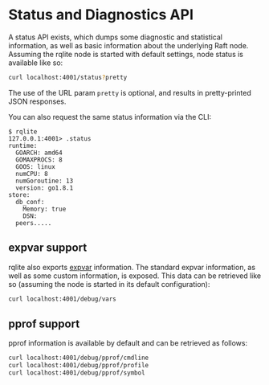# Status and Diagnostics API
A status API exists, which dumps some diagnostic and statistical information, as well as basic information about the underlying Raft node. Assuming the rqlite node is started with default settings, node status is available like so:

```bash
curl localhost:4001/status?pretty
```

The use of the URL param `pretty` is optional, and results in pretty-printed JSON responses.

You can also request the same status information via the CLI:
```
$ rqlite
127.0.0.1:4001> .status
runtime:
  GOARCH: amd64
  GOMAXPROCS: 8
  GOOS: linux
  numCPU: 8
  numGoroutine: 13
  version: go1.8.1
store:
  db_conf:
    Memory: true
    DSN:
  peers.....
 ```

## expvar support
rqlite also exports [expvar](http://godoc.org/pkg/expvar/) information. The standard expvar information, as well as some custom information, is exposed. This data can be retrieved like so (assuming the node is started in its default configuration):

```bash
curl localhost:4001/debug/vars
```

## pprof support
pprof information is available by default and can be retrieved as follows:

```bash
curl localhost:4001/debug/pprof/cmdline
curl localhost:4001/debug/pprof/profile
curl localhost:4001/debug/pprof/symbol
```
